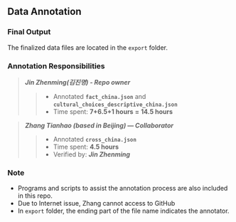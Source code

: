 ## Data Annotation

### Final Output
The finalized data files are located in the `export` folder.


### Annotation Responsibilities

> **_Jin Zhenming(김진명) - Repo owner_**  
>>  * Annotated **`fact_china.json`** and **`cultural_choices_descriptive_china.json`**
>>  * Time spent: **7+6.5+1 hours** **=** **14.5 hours** 

> **_Zhang Tianhao (based in Beijing) — Collaborator_**  
>>  * Annotated **`cross_china.json`**  
>>  * Time spent: **4.5 hours**
>>  * Verified by: _**Jin Zhenming**_

### Note

* Programs and scripts to assist the annotation process are also included in this repo. 
* Due to Internet issue, Zhang cannot access to GitHub
* In `export` folder, the ending part of the file name indicates the annotator. 
